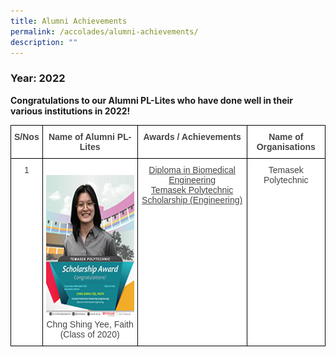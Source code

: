 ```yaml
---
title: Alumni Achievements
permalink: /accolades/alumni-achievements/
description: ""
---
```

### Year: 2022

**Congratulations to our Alumni PL-Lites who have done well in their various institutions in 2022!**

<style type="text/css">
.tg  {border-collapse:collapse;border-spacing:0;}
.tg td{border-color:black;border-style:solid;border-width:1px;font-family:Arial, sans-serif;font-size:14px;
  overflow:hidden;padding:10px 5px;word-break:normal;}
.tg th{border-color:black;border-style:solid;border-width:1px;font-family:Arial, sans-serif;font-size:14px;
  font-weight:normal;overflow:hidden;padding:10px 5px;word-break:normal;}
.tg .tg-sxkx{background-color:#FFF;color:#454545;text-align:center;vertical-align:top}
.tg .tg-81dz{background-color:#FFF;color:#454545;text-align:center;text-decoration:underline;vertical-align:top}
.tg .tg-2fwu{background-color:#FFF;color:#454545;font-weight:bold;text-align:center;vertical-align:top}
</style>
<table class="tg">
<thead>
  <tr>
    <th class="tg-2fwu">S/Nos</th>
    <th class="tg-2fwu">Name of Alumni PL-Lites</th>
    <th class="tg-2fwu">Awards / Achievements</th>
    <th class="tg-2fwu">Name of Organisations</th>
  </tr>
</thead>
<tbody>
  <tr>
    <td class="tg-sxkx">1</td>
    <td class="tg-sxkx"><br><img src="/images/2022-01-faith.jpg" alt="2022-01-faith.jpg" width="181" height="228">Chng Shing Yee, Faith<br>(Class of 2020)</td>
    <td class="tg-81dz">Diploma in Biomedical Engineering<br>Temasek Polytechnic Scholarship (Engineering)<br></td>
    <td class="tg-sxkx"><span style="color:#454545">Temasek Polytechnic</span></td>
  </tr>
</tbody>
</table>